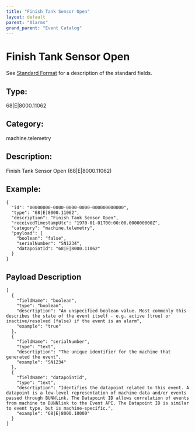```yaml
---
title: "Finish Tank Sensor Open"
layout: default
parent: "Alarms"
grand_parent: "Event Catalog"
---
```


# Finish Tank Sensor Open

See [Standard Format](/event-subscriptions/event-format) for a description of the standard fields.

## Type:

68\|E\|8000.11062

## Category:

machine.telemetry

## Description: 

Finish Tank Sensor Open (68\|E\|8000.11062)

## Example:

```
{
  "id": "00000000-0000-0000-0000-000000000000",
  "type": "68|E|8000.11062",
  "description": "Finish Tank Sensor Open",
  "receivedTimestampUtc": "1970-01-01T00:00:00.000000000Z",
  "category": "machine.telemetry",
  "payload": {
    "boolean": "false",
    "serialNumber": "SN1234",
    "datapointId": "68|E|8000.11062"
  }
}
```

## Payload Description

```
[
  {
    "fieldName": "boolean",
    "type": "boolean",
    "descrtiption": "An unspecified boolean value. Most commonly this describes the state of the event itself - e.g. active (true) or inactive/resolved (false) if the event is an alarm",
    "example": "true"
  },
  {
    "fieldName": "serialNumber",
    "type": "text",
    "descrtiption": "The unique identifier for the machine that generated the event",
    "example": "SN1234"
  },
  {
    "fieldName": "datapointId",
    "type": "text",
    "descrtiption": "Identifies the datapoint related to this event. A datapoint is a low-level representation of machine data and/or events passed through BUNNlink. The Datapoint ID allows correlation of events from machine to BUNNlink to the Event API. The Datapoint ID is similar to event type, but is machine-specific.",
    "example": "68|E|8000.10000"
  }
]
```


